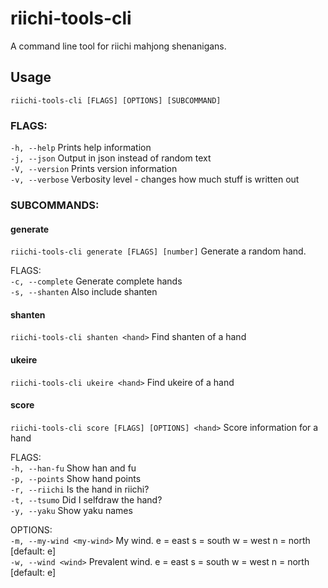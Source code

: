# riichi-tools-cli

A command line tool for riichi mahjong shenanigans.

## Usage

`riichi-tools-cli [FLAGS] [OPTIONS] [SUBCOMMAND]`

### FLAGS:
`-h, --help`       Prints help information
\
`-j, --json`       Output in json instead of random text
\
`-V, --version`    Prints version information
\
`-v, --verbose`    Verbosity level - changes how much stuff is written out

### SUBCOMMANDS:
#### generate
`riichi-tools-cli generate [FLAGS] [number]` Generate a random hand.

FLAGS:
\
`-c, --complete` Generate complete hands
\
`-s, --shanten` Also include shanten

#### shanten
`riichi-tools-cli shanten <hand>` Find shanten of a hand

#### ukeire
`riichi-tools-cli ukeire <hand>` Find ukeire of a hand

#### score
`riichi-tools-cli score [FLAGS] [OPTIONS] <hand>` Score information for a hand

FLAGS:
\
`-h, --han-fu`     Show han and fu\
`-p, --points`     Show hand points\
`-r, --riichi`     Is the hand in riichi?\
`-t, --tsumo`      Did I selfdraw the hand?\
`-y, --yaku`       Show yaku names

OPTIONS:\
`-m, --my-wind <my-wind>`    My wind. e = east s = south w = west n = north [default: e]\
`-w, --wind <wind>`          Prevalent wind. e = east s = south w = west n = north [default: e]
